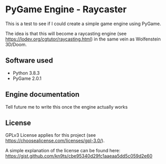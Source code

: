 # PyGame Engine - Raycaster

This is a test to see if I could create a simple game engine using PyGame.

The idea is that this will become a raycasting engine (see https://lodev.org/cgtutor/raycasting.html) in the same vein as Wolfenstein 3D/Doom.

## Software used
- Python 3.8.3
- PyGame 2.0.1

## Engine documentation
Tell future me to write this once the engine actually works

## License
GPLv3 License applies for this project (see https://choosealicense.com/licenses/gpl-3.0/).

A simple explanation of the license can be found here: https://gist.github.com/kn9ts/cbe95340d29fc1aaeaa5dd5c059d2e60